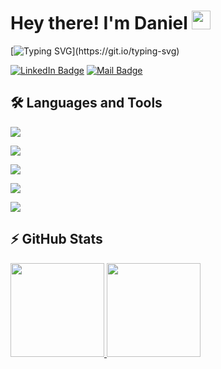 # Hey there! I'm Daniel <img src="https://raw.githubusercontent.com/MartinHeinz/MartinHeinz/master/wave.gif" width="30px">

[![Typing SVG](https://readme-typing-svg.demolab.com?font=JetBrains+Mono&weight=500&size=16&duration=2000&pause=200&color=FFFFFF&background=181D2A&multiline=true&width=500&height=60&lines=%F0%9F%90%B3++cat+intro.md;Passionate+software+engineer+and+tech+enthusiast.)](https://git.io/typing-svg)

[![LinkedIn Badge](https://img.shields.io/badge/linkedin-color?style=for-the-badge&logo=linkedin&logoColor=white&labelColor=%230e76a8&color=%230e76a8)](https://linkedin.com/in/dzniel)
[![Mail Badge](https://img.shields.io/badge/gmail-color?style=for-the-badge&logo=gmail&labelColor=white&color=white)](mailto:devdzniel@gmail.com)

## 🛠️ Languages and Tools

![](https://skillicons.dev/icons?i=c,go,java,python)

![](https://skillicons.dev/icons?i=html,css,bootstrap,sass,styledcomponents,js,ts,react,tailwind)

![](https://skillicons.dev/icons?i=linux,git,docker,kubernetes,nginx,prometheus,grafana,jenkins,aws,redhat)

![](https://skillicons.dev/icons?i=postgres,mysql,mongodb,redis,elasticsearch,kafka)

![](https://skillicons.dev/icons?i=stackoverflow,obsidian,notion,figma,vscode,github,gitlab,postman,firebase,vercel)

## ⚡ GitHub Stats

<a href="https://github.com/dzniel">
    <img height="150rem" src="https://github-readme-stats.vercel.app/api?username=dzniel&theme=buefy&show_icons=true"/>
    <img height="150rem" src="https://github-readme-stats.vercel.app/api/top-langs/?username=dzniel&theme=buefy&layout=compact"/>
</a>

<!--
**dzniel/dzniel** is a ✨ _special_ ✨ repository because its `README.md` (this file) appears on your GitHub profile.

Here are some ideas to get you started:

- 🔭 I’m currently working on ...
- 🌱 I’m currently learning ...
- 👯 I’m looking to collaborate on ...
- 🤔 I’m looking for help with ...
- 💬 Ask me about ...
- 📫 How to reach me: ...
- 😄 Pronouns: ...
- ⚡ Fun fact: ...
-->
